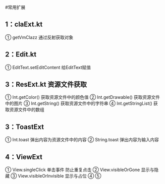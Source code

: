 #常用扩展
## 1：claExt.kt
① getVmClazz  通过反射获取对象
## 2：Edit.kt
① EditText.setEditContent  给EditText赋值
## 3：ResExt.kt  资源文件获取
① Int.getColor()   获取资源文件中的颜色值 
② Int.getDrawable()   获取资源文件中的图片
③ Int.getString()   获取资源文件中的字符串
④ Int.getStringList()   获取资源文件中的数组
## 3：ToastExt
① Int.toast  弹出内容为资源文件中的内容
② String.toast  弹出内容为输入内容
## 4：ViewExt
① View.singleClick  单击事件  防止重复点击
② View.visibleOrGone  显示与隐藏
③ View.visibleOrInvisible  显示与占位
④ 
⑤ 